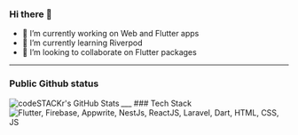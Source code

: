 ### Hi there 👋

- 🔭 I’m currently working on Web and Flutter apps
- 🌱 I’m currently learning Riverpod
- 👯 I’m looking to collaborate on Flutter packages
___
### Public Github status
  <img align="left" alt="codeSTACKr's GitHub Stats" src="https://github-readme-stats.codestackr.vercel.app/api?username=iChicago&show_icons=true&hide_border=true" />
___
### Tech Stack
<img src="assets/tech.svg" title="Flutter, Firebase, Appwrite, NestJs, ReactJS, Laravel, Dart, HTML, CSS, JS" alt="Flutter, Firebase, Appwrite, NestJs, ReactJS, Laravel, Dart, HTML, CSS, JS" /> <br /><br />
